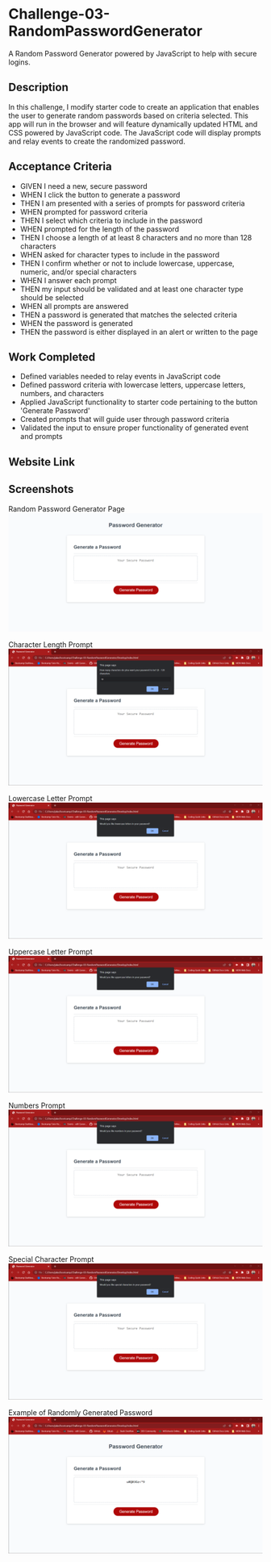 # Challenge-03-RandomPasswordGenerator
A Random Password Generator powered by JavaScript to help with secure logins.

## Description

In this challenge, I modify starter code to create an application that enables the user to generate random passwords based on criteria selected. This app will run in the browser and will feature dynamically updated HTML and CSS powered by JavaScript code. The JavaScript code will display prompts and relay events to create the randomized password.

## Acceptance Criteria

- GIVEN I need a new, secure password
- WHEN I click the button to generate a password
- THEN I am presented with a series of prompts for password criteria
- WHEN prompted for password criteria
- THEN I select which criteria to include in the password
- WHEN prompted for the length of the password
- THEN I choose a length of at least 8 characters and no more than 128 characters
- WHEN asked for character types to include in the password
- THEN I confirm whether or not to include lowercase, uppercase, numeric, and/or special characters
- WHEN I answer each prompt
- THEN my input should be validated and at least one character type should be selected
- WHEN all prompts are answered
- THEN a password is generated that matches the selected criteria
- WHEN the password is generated
- THEN the password is either displayed in an alert or written to the page

## Work Completed

- Defined variables needed to relay events in JavaScript code
- Defined password criteria with lowercase letters, uppercase letters, numbers, and characters
- Applied JavaScript functionality to starter code pertaining to the button 'Generate Password'
- Created prompts that will guide user through password criteria
- Validated the input to ensure proper functionality of generated event and prompts

## Website Link

## Screenshots

Random Password Generator Page
![screenshot](/Assets/passwordgeneratorwebpage.png)

Character Length Prompt
![screenshot](/Assets/passwordgeneratorcharacterprompt.png)

Lowercase Letter Prompt
![screenshot](/Assets/passwordgeneratorlowercaseprompt.png)

Uppercase Letter Prompt
![screenshot](/Assets/passwordgeneratoruppercaseprompt.png)

Numbers Prompt
![screenshot](/Assets/passwordgeneratornumberprompt.png)

Special Character Prompt
![screenshot](/Assets/passwordgeneratorspecialcharprompt.png)

Example of Randomly Generated Password
![screenshot](/Assets/passwordgenerated.png)